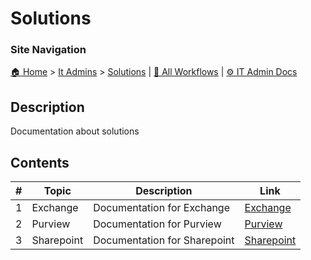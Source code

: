 <!-- description: Documentation about solutions -->

# Solutions

### Site Navigation
[🏠 Home](../../README.md) > [It Admins](../README.md) > [Solutions](README.md) | [📂 All Workflows](../../users/users.md) | [⚙ IT Admin Docs](../../it-admins/README.md)

## Description
Documentation about solutions

## Contents

| **#** | **Topic** | **Description** | **Link** |
|---|---|---|---|
| 1 | Exchange | Documentation for Exchange | [Exchange](exchange/) |
| 2 | Purview | Documentation for Purview | [Purview](purview/) |
| 3 | Sharepoint | Documentation for Sharepoint | [Sharepoint](sharepoint/) |